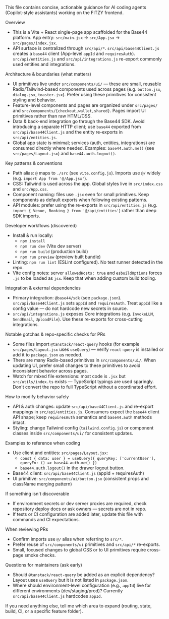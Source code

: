 This file contains concise, actionable guidance for AI coding agents (Copilot-style assistants) working on the FITZY frontend.

Overview
- This is a Vite + React single-page app scaffolded for the Base44 platform. App entry: `src/main.jsx` -> `src/App.jsx` -> `src/pages/index.jsx`.
- API surface is centralized through `src/api/*`. `src/api/base44Client.js` creates a `base44` client (App-level `appId` and `requiresAuth`). `src/api/entities.js` and `src/api/integrations.js` re-export commonly used entities and integrations.

Architecture & boundaries (what matters)
- UI primitives live under `src/components/ui/` — these are small, reusable Radix/Tailwind-based components used across pages (e.g. `button.jsx`, `dialog.jsx`, `toaster.jsx`). Prefer using these primitives for consistent styling and behavior.
- Feature-level components and pages are organized under `src/pages/` and `src/components/{checkout,wallet,shared}`. Pages import UI primitives rather than raw HTML/CSS.
- Data & back-end integration go through the Base44 SDK. Avoid introducing a separate HTTP client; use `base44` exported from `src/api/base44Client.js` and the entity re-exports in `src/api/entities.js`.
- Global app state is minimal; services (auth, entities, integrations) are consumed directly where needed. Examples: `base44.auth.me()` (see `src/pages/Layout.jsx`) and `base44.auth.logout()`.

Key patterns & conventions
- Path alias: `@` maps to `./src` (see `vite.config.js`). Imports use `@/` widely (e.g. `import App from '@/App.jsx'`).
- CSS: Tailwind is used across the app. Global styles live in `src/index.css` and `src/App.css`.
- Component naming: files use `.jsx` even for small primitives. Keep components as default exports when following existing patterns.
- API modules: prefer using the re-exports in `src/api/entities.js` (e.g. `import { Venue, Booking } from '@/api/entities'`) rather than deep SDK imports.

Developer workflows (discovered)
- Install & run locally:
  - `npm install`
  - `npm run dev` (Vite dev server)
  - `npm run build` (production build)
  - `npm run preview` (preview built bundle)
- Linting: `npm run lint` (ESLint configured). No test runner detected in the repo.
- Vite config notes: server `allowedHosts: true` and `esbuildOptions` forces `.js` to be loaded as `jsx`. Keep that when adding custom build tooling.

Integration & external dependencies
- Primary integration: `@base44/sdk` (see `package.json`). `src/api/base44Client.js` sets `appId` and `requiresAuth`. Treat `appId` like a config value — do not hardcode new secrets in source.
- `src/api/integrations.js` exposes Core integrations (e.g. `InvokeLLM`, `SendEmail`, `UploadFile`). Use these re-exports for cross-cutting integrations.

Notable gotchas & repo-specific checks for PRs
- Some files import `@tanstack/react-query` hooks (for example `src/pages/Layout.jsx` uses `useQuery`) — verify `react-query` is installed or add it to `package.json` as needed.
- There are many Radix-based primitives in `src/components/ui/`. When updating UI, prefer small changes to these primitives to avoid inconsistent behavior across pages.
- Watch for mixed file extensions: most code is `.jsx` but `src/utils/index.ts` exists — TypeScript typings are used sparingly. Don't convert the repo to full TypeScript without a coordinated effort.

How to modify behavior safely
- API & auth changes: update `src/api/base44Client.js` and re-export mappings in `src/api/entities.js`. Consumers expect the `base44` client API shape; keep `requiresAuth` semantics and `base44.auth` methods intact.
- Styling: change Tailwind config (`tailwind.config.js`) or component classes inside `src/components/ui/` for consistent updates.

Examples to reference when coding
- Use client and entities: `src/pages/Layout.jsx`:
  - `const { data: user } = useQuery({ queryKey: ['currentUser'], queryFn: () => base44.auth.me() })`
  - `base44.auth.logout()` in the drawer logout button.
- Base44 client: `src/api/base44Client.js` (appId + requiresAuth)
- UI primitive: `src/components/ui/button.jsx` (consistent props and className merging pattern)

If something isn't discoverable
- If environment secrets or dev server proxies are required, check repository deploy docs or ask owners — secrets are not in repo.
- If tests or CI configuration are added later, update this file with commands and CI expectations.

When reviewing PRs
- Confirm imports use `@/` alias when referring to `src/*`.
- Prefer reuse of `src/components/ui` primitives and `src/api/*` re-exports.
- Small, focused changes to global CSS or to UI primitives require cross-page smoke checks.

Questions for maintainers (ask early)
- Should `@tanstack/react-query` be added as an explicit dependency? Layout uses `useQuery` but it is not listed in `package.json`.
- Where should environment-level configuration (e.g., `appId`) live for different environments (dev/staging/prod)? Currently `src/api/base44Client.js` hardcodes `appId`.

If you need anything else, tell me which area to expand (routing, state, build, CI, or a specific feature folder).
